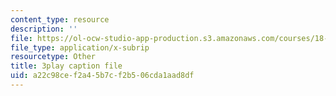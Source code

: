 ```yaml
---
content_type: resource
description: ''
file: https://ol-ocw-studio-app-production.s3.amazonaws.com/courses/18-03sc-differential-equations-fall-2011/a22c98cef2a45b7cf2b506cda1aad8df_jOBBwI4CYjM.srt
file_type: application/x-subrip
resourcetype: Other
title: 3play caption file
uid: a22c98ce-f2a4-5b7c-f2b5-06cda1aad8df
---
```

